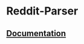 # Reddit-Parser
## [Documentation](https://app.swaggerhub.com/apis/SeniorVolodymyr/reddit_parser/1.0.0#/)
